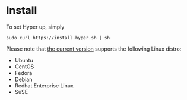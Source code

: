 # Install

To set Hyper up, simply

    sudo curl https://install.hyper.sh | sh

Please note that [the current version](../release_notes/latest.md) supports the following Linux distro:

- Ubuntu
- CentOS
- Fedora
- Debian
- Redhat Enterprise Linux
- SuSE

